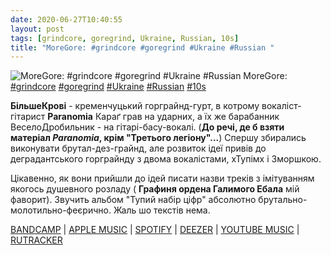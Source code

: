 ```yaml
---
date: 2020-06-27T10:40:55
layout: post
tags: [grindcore, goregrind, Ukraine, Russian, 10s]
title: "MoreGore: #grindcore #goregrind #Ukraine #Russian "
---
```

![MoreGore: #grindcore #goregrind #Ukraine #Russian ](/assets/photos/photo_1006@27-06-2020_10-40-55.jpg)
MoreGore: [#grindcore](/tags/#grindcore) [#goregrind](/tags/#goregrind) [#Ukraine](/tags/#Ukraine) [#Russian](/tags/#Russian) [#10s](/tags/#10s)

**БільшеКрові** - кременчуцький горграйнд-гурт, в котрому вокаліст-гітарист **Paranomia** Караґ грав на ударних, а їх же барабанник ВеселоДробильник - на гітарі-басу-вокалі. (__До речі, де б взяти матеріал *Paranomia*, крім &quot;Третього легіону&quot;...__) Спершу збирались виконувати брутал-дез-грайнд, але розвиток ідеї привів до деградантського горграйнду з двома вокалістами, хТупімх і Зморшкою.

Цікавенно, як вони прийшли до ідей писати назви треків з імітуванням якогось душевного розладу (  __Графиня ордена Галимого Ебала__ мій фаворит). Звучить альбом &quot;Тупий набір ціфр&quot; абсолютно брутально-молотильно-феєрично. Жаль шо текстів нема.

[BANDCAMP](https://moregore.bandcamp.com/album/dull-set-of-numbers) | [APPLE MUSIC](https://music.apple.com/ua/album/grindcore-fastdrink/1107014326) | [SPOTIFY](https://open.spotify.com/album/4tQyyMgID9k4r43objpiwE) | [DEEZER](https://www.deezer.com/album/13050260?utm_source=deezer&amp;utm_content=album-13050260&amp;utm_term=1601611822_1593243494&amp;utm_medium=web) | [YOUTUBE MUSIC](https://music.youtube.com/playlist?list=OLAK5uy_nRaMar-3K7eDguVeTuPo6YeLp4tFZLMiM) | [RUTRACKER](https://rutracker.org/forum/viewtopic.php?t=4231533)